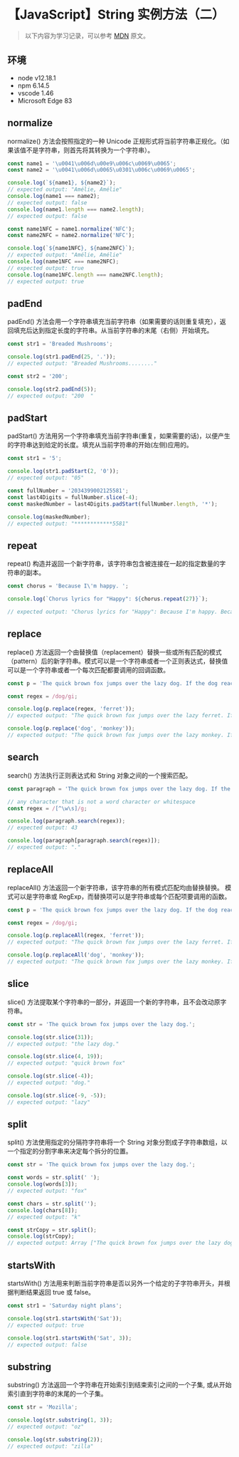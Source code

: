 # 【JavaScript】String 实例方法（二）

> 以下内容为学习记录，可以参考 [MDN][1] 原文。

## 环境

- node v12.18.1
- npm 6.14.5
- vscode 1.46
- Microsoft Edge 83

## normalize

normalize() 方法会按照指定的一种 Unicode 正规形式将当前字符串正规化。（如果该值不是字符串，则首先将其转换为一个字符串）。

```js
const name1 = '\u0041\u006d\u00e9\u006c\u0069\u0065';
const name2 = '\u0041\u006d\u0065\u0301\u006c\u0069\u0065';

console.log(`${name1}, ${name2}`);
// expected output: "Amélie, Amélie"
console.log(name1 === name2);
// expected output: false
console.log(name1.length === name2.length);
// expected output: false

const name1NFC = name1.normalize('NFC');
const name2NFC = name2.normalize('NFC');

console.log(`${name1NFC}, ${name2NFC}`);
// expected output: "Amélie, Amélie"
console.log(name1NFC === name2NFC);
// expected output: true
console.log(name1NFC.length === name2NFC.length);
// expected output: true
```

## padEnd

padEnd() 方法会用一个字符串填充当前字符串（如果需要的话则重复填充），返回填充后达到指定长度的字符串。从当前字符串的末尾（右侧）开始填充。

```js
const str1 = 'Breaded Mushrooms';

console.log(str1.padEnd(25, '.'));
// expected output: "Breaded Mushrooms........"

const str2 = '200';

console.log(str2.padEnd(5));
// expected output: "200  "
```

## padStart

padStart() 方法用另一个字符串填充当前字符串(重复，如果需要的话)，以便产生的字符串达到给定的长度。填充从当前字符串的开始(左侧)应用的。

```js
const str1 = '5';

console.log(str1.padStart(2, '0'));
// expected output: "05"

const fullNumber = '2034399002125581';
const last4Digits = fullNumber.slice(-4);
const maskedNumber = last4Digits.padStart(fullNumber.length, '*');

console.log(maskedNumber);
// expected output: "************5581"
```

## repeat

repeat() 构造并返回一个新字符串，该字符串包含被连接在一起的指定数量的字符串的副本。

```js
const chorus = 'Because I\'m happy. ';

console.log(`Chorus lyrics for "Happy": ${chorus.repeat(27)}`);

// expected output: "Chorus lyrics for "Happy": Because I'm happy. Because I'm happy. Because I'm happy. Because I'm happy. Because I'm happy. Because I'm happy. Because I'm happy. Because I'm happy. Because I'm happy. Because I'm happy. Because I'm happy. Because I'm happy. Because I'm happy. Because I'm happy. Because I'm happy. Because I'm happy. Because I'm happy. Because I'm happy. Because I'm happy. Because I'm happy. Because I'm happy. Because I'm happy. Because I'm happy. Because I'm happy. Because I'm happy. Because I'm happy. Because I'm happy. "
```

## replace

replace() 方法返回一个由替换值（replacement）替换一些或所有匹配的模式（pattern）后的新字符串。模式可以是一个字符串或者一个正则表达式，替换值可以是一个字符串或者一个每次匹配都要调用的回调函数。

```js
const p = 'The quick brown fox jumps over the lazy dog. If the dog reacted, was it really lazy?';

const regex = /dog/gi;

console.log(p.replace(regex, 'ferret'));
// expected output: "The quick brown fox jumps over the lazy ferret. If the ferret reacted, was it really lazy?"

console.log(p.replace('dog', 'monkey'));
// expected output: "The quick brown fox jumps over the lazy monkey. If the dog reacted, was it really lazy?"
```

## search

search() 方法执行正则表达式和 String 对象之间的一个搜索匹配。

```js
const paragraph = 'The quick brown fox jumps over the lazy dog. If the dog barked, was it really lazy?';

// any character that is not a word character or whitespace
const regex = /[^\w\s]/g;

console.log(paragraph.search(regex));
// expected output: 43

console.log(paragraph[paragraph.search(regex)]);
// expected output: "."
```

## replaceAll

replaceAll() 方法返回一个新字符串，该字符串的所有模式匹配均由替换替换。 模式可以是字符串或 RegExp，而替换项可以是字符串或每个匹配项要调用的函数。

```js
const p = 'The quick brown fox jumps over the lazy dog. If the dog reacted, was it really lazy?';

const regex = /dog/gi;

console.log(p.replaceAll(regex, 'ferret'));
// expected output: "The quick brown fox jumps over the lazy ferret. If the ferret reacted, was it really lazy?"

console.log(p.replaceAll('dog', 'monkey'));
// expected output: "The quick brown fox jumps over the lazy monkey. If the monkey reacted, was it really lazy?"
```

## slice

slice() 方法提取某个字符串的一部分，并返回一个新的字符串，且不会改动原字符串。

```js
const str = 'The quick brown fox jumps over the lazy dog.';

console.log(str.slice(31));
// expected output: "the lazy dog."

console.log(str.slice(4, 19));
// expected output: "quick brown fox"

console.log(str.slice(-4));
// expected output: "dog."

console.log(str.slice(-9, -5));
// expected output: "lazy"
```

## split

split() 方法使用指定的分隔符字符串将一个 String 对象分割成子字符串数组，以一个指定的分割字串来决定每个拆分的位置。 

```js
const str = 'The quick brown fox jumps over the lazy dog.';

const words = str.split(' ');
console.log(words[3]);
// expected output: "fox"

const chars = str.split('');
console.log(chars[8]);
// expected output: "k"

const strCopy = str.split();
console.log(strCopy);
// expected output: Array ["The quick brown fox jumps over the lazy dog."]
```

## startsWith

startsWith() 方法用来判断当前字符串是否以另外一个给定的子字符串开头，并根据判断结果返回 true 或 false。

```js
const str1 = 'Saturday night plans';

console.log(str1.startsWith('Sat'));
// expected output: true

console.log(str1.startsWith('Sat', 3));
// expected output: false
```

## substring

substring() 方法返回一个字符串在开始索引到结束索引之间的一个子集, 或从开始索引直到字符串的末尾的一个子集。

```js
const str = 'Mozilla';

console.log(str.substring(1, 3));
// expected output: "oz"

console.log(str.substring(2));
// expected output: "zilla"
```

[1]: https://developer.mozilla.org/zh-CN/docs/Web/JavaScript/Reference/Global_Objects/String
